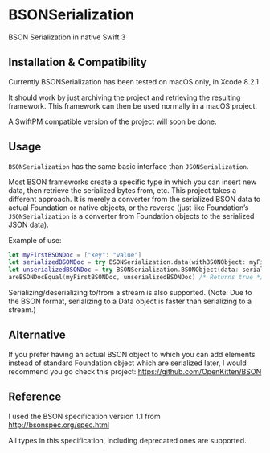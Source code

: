 # BSONSerialization
BSON Serialization in native Swift 3

## Installation & Compatibility
Currently BSONSerialization has been tested on macOS only, in Xcode 8.2.1

It should work by just archiving the project and retrieving the resulting
framework. This framework can then be used normally in a macOS project.

A SwiftPM compatible version of the project will soon be done.

## Usage
`BSONSerialization` has the same basic interface than `JSONSerialization`.

Most BSON frameworks create a specific type in which you can insert new
data, then retrieve the serialized bytes from, etc.
This project takes a different approach. It is merely a converter from the
serialized BSON data to actual Foundation or native objects, or the  reverse
(just like Foundation’s `JSONSerialization` is a converter from Foundation
objects to the serialized JSON data).

Example of use:
```swift
let myFirstBSONDoc = ["key": "value"]
let serializedBSONDoc = try BSONSerialization.data(withBSONObject: myFirstBSONDoc, options: [])
let unserializedBSONDoc = try BSONSerialization.BSONObject(data: serializedBSONDoc, options: [])
areBSONDocEqual(myFirstBSONDoc, unserializedBSONDoc) /* Returns true */
```

Serializing/deserializing to/from a stream is also supported. (Note: Due to
the BSON format, serializing to a Data object is faster than serializing to
a stream.)

## Alternative
If you prefer having an actual BSON object to which you can add elements
instead of standard Foundation object which are serialized later, I would
recommend you go check this project: https://github.com/OpenKitten/BSON

## Reference
I used the BSON specification version 1.1 from http://bsonspec.org/spec.html

All types in this specification, including deprecated ones are supported.
